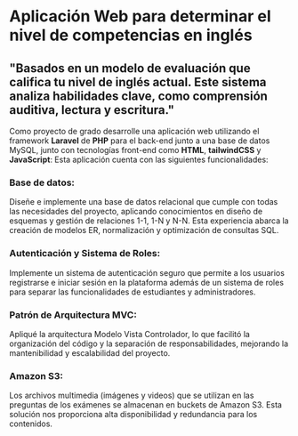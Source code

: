 
# Aplicación Web para determinar el nivel de competencias en inglés
## "Basados en un modelo de evaluación que califica tu nivel de inglés actual. Este sistema analiza habilidades clave, como comprensión auditiva, lectura y escritura."

Como proyecto de grado desarrolle una aplicación web utilizando el framework **Laravel** de **PHP** para el back-end junto a una base de datos MySQL, junto con tecnologías front-end como **HTML**, **tailwindCSS** y **JavaScript**: Esta aplicación cuenta con las siguientes funcionalidades:

### Base de datos:
Diseñe e implemente una base de datos relacional que cumple con todas las necesidades del proyecto, aplicando conocimientos en diseño de esquemas y gestión de relaciones 1-1, 1-N y N-N. Esta experiencia abarca la creación de modelos ER, normalización y optimización de consultas SQL.
### Autenticación y Sistema de Roles:
Implemente un sistema de autenticación seguro que permite a los usuarios registrarse e iniciar sesión en la plataforma además de un sistema de roles para separar las funcionalidades de estudiantes y administradores.
### Patrón de Arquitectura MVC: 
Apliqué la arquitectura Modelo Vista Controlador, lo que facilitó la organización del código y la separación de responsabilidades, mejorando la mantenibilidad y escalabilidad del proyecto.
### Amazon S3:
Los archivos multimedia (imágenes y videos) que se utilizan en las preguntas de los exámenes se almacenan en buckets de Amazon S3. Esta solución nos proporciona alta disponibilidad y redundancia para los contenidos.
